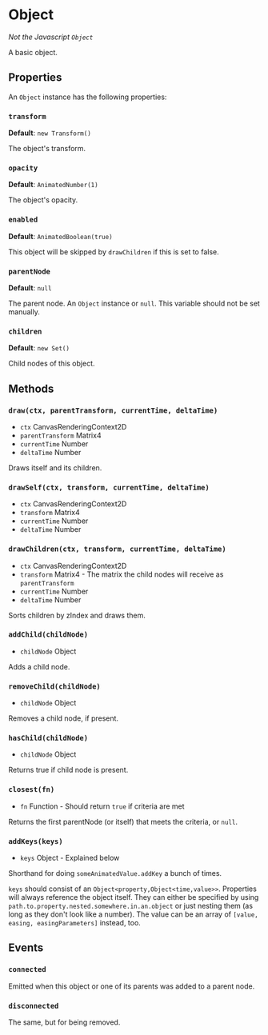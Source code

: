 # Object
_Not the Javascript `Object`_

A basic object.

## Properties
An `Object` instance has the following properties:

### `transform`
**Default**: `new Transform()`

The object's transform.

### `opacity`
**Default**: `AnimatedNumber(1)`

The object's opacity.

### `enabled`
**Default**: `AnimatedBoolean(true)`

This object will be skipped by `drawChildren` if this is set to false.

### `parentNode`
**Default**: `null`

The parent node. An `Object` instance or `null`. This variable should not be set manually.

### `children`
**Default**: `new Set()`

Child nodes of this object.

## Methods
### `draw(ctx, parentTransform, currentTime, deltaTime)`
- `ctx` CanvasRenderingContext2D
- `parentTransform` Matrix4
- `currentTime` Number
- `deltaTime` Number

Draws itself and its children.

### `drawSelf(ctx, transform, currentTime, deltaTime)`
- `ctx` CanvasRenderingContext2D
- `transform` Matrix4
- `currentTime` Number
- `deltaTime` Number

### `drawChildren(ctx, transform, currentTime, deltaTime)`
- `ctx` CanvasRenderingContext2D
- `transform` Matrix4 - The matrix the child nodes will receive as `parentTransform`
- `currentTime` Number
- `deltaTime` Number

Sorts children by zIndex and draws them.

### `addChild(childNode)`
- `childNode` Object

Adds a child node.

### `removeChild(childNode)`
- `childNode` Object

Removes a child node, if present.

### `hasChild(childNode)`
- `childNode` Object

Returns true if child node is present.

### `closest(fn)`
- `fn` Function - Should return `true` if criteria are met

Returns the first parentNode (or itself) that meets the criteria, or `null`.

### `addKeys(keys)`
- `keys` Object - Explained below

Shorthand for doing `someAnimatedValue.addKey` a bunch of times.

`keys` should consist of an `Object<property,Object<time,value>>`. Properties will always reference the object itself. They can either be specified by using `path.to.property.nested.somewhere.in.an.object` or just nesting them (as long as they don't look like a number). The value can be an array of `[value, easing, easingParameters]` instead, too.

## Events
### `connected`
Emitted when this object or one of its parents was added to a parent node.

### `disconnected`
The same, but for being removed.

